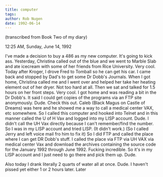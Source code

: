 ```yaml
---
title: computer
tags: 
author: Rob Nugen
date: 1992-06-14
---
```


<p class=note>(transcribed from Book Two of my diary)

<p class=date>12:25 AM, Sunday, June 14, 1992

<p>I've made a decision to buy a 486 as my new computer.  It's going
to kick ass.  Yesterday, Christina called out of the blue and we went
to Marble Slab and ate icecream with some of her friends from Rice
University.  Very cool.  Today after Kroger, I drove Fred to Tomball
so he can get his car.  I came back and stopped by Dad's to get some
Dr Dobb's Journals.  When I got home, Christina called me and I went
over and helped her take her heating element out of her dryer.  Not too
hard at all.  Then we sat and talked for 1.5 hours on her front steps.
Very cool.  I got home and was reading a bit in the Dr Dobb's.  It
said I could get copies of the programs via an FTP site anonymously.
Dude.  Check this out. Caleb (Black Magus on Castle of Dreams) was
here and he showed me a way to call a medical center VAX, etc
somewhere.  So I called this computer and hooked into Telnet and in
this manner called the U of H Vax and logged into my LISP account.
Dude.  I didn't call the UH Vax directly because I can't remember/find
the number.  So I was in my LISP account and tried LISP.  (It didn't
work.)  (So I called Jerry and left voice mail fro him to fix it) So I
did FTP and called the place where I can get DR Dobb's stuff.  I
called the place via FTP via UH VAX via medical center Vax and
download the archives containing the source code for the January 1992
through June 1992.  Fucking incredible.  So it's in my LISP account
and I just need to go there and pick them up.  Dude.

<p>Also today I drank literally 2 quarts of water all at once.  Dude.
I haven't pissed yet either 1 or 2 hours later.  Later
